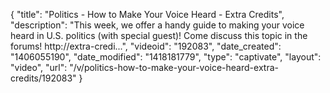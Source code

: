 {
    "title": "Politics - How to Make Your Voice Heard - Extra Credits",
    "description": "This week, we offer a handy guide to making your voice heard in U.S. politics (with special guest)! Come discuss this topic in the forums! http:\/\/extra-credi...",
    "videoid": "192083",
    "date_created": "1406055190",
    "date_modified": "1418181779",
    "type": "captivate",
    "layout": "video",
    "url": "\/v\/politics-how-to-make-your-voice-heard-extra-credits\/192083"
}